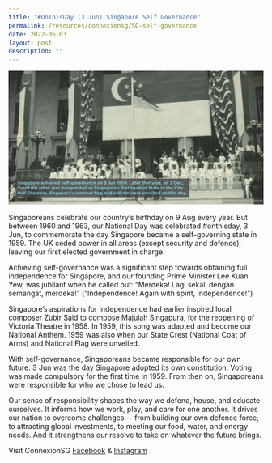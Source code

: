 ```yaml
---
title: "#OnThisDay (3 Jun) Singapore Self Governance"
permalink: /resources/connexionsg/SG-self-governance
date: 2022-06-03
layout: post
description: ""
---
```

![](/images/connexionsg/2022/Internal%20self%20governance.png)

Singaporeans celebrate our country’s birthday on 9 Aug every year. But between 1960 and 1963, our National Day was celebrated #onthisday, 3 Jun, to commemorate the day Singapore became a self-governing state in 1959. The UK ceded power in all areas (except security and defence), leaving our first elected government in charge.

Achieving self-governance was a significant step towards obtaining full independence for Singapore, and our founding Prime Minister Lee Kuan Yew, was jubilant when he called out: “Merdeka! Lagi sekali dengan semangat, merdeka!” (“Independence! Again with spirit, independence!”)

Singapore’s aspirations for independence had earlier inspired local composer Zubir Said to compose Majulah Singapura, for the reopening of Victoria Theatre in 1958. In 1959, this song was adapted and become our National Anthem. 1959 was also when our State Crest (National Coat of Arms) and National Flag were unveiled.

With self-governance, Singaporeans became responsible for our own future. 3 Jun was the day Singapore adopted its own constitution. Voting was made compulsory for the first time in 1959. From then on, Singaporeans were responsible for who we chose to lead us.

Our sense of responsibility shapes the way we defend, house, and educate ourselves. It informs how we work, play, and care for one another. It drives our nation to overcome challenges -- from building our own defence force, to attracting global investments, to meeting our food, water, and energy needs. And it strengthens our resolve to take on whatever the future brings.


Visit ConnexionSG [Facebook](https://www.facebook.com/ConnexionSG) & [Instagram](https://www.instagram.com/connexionsg/)